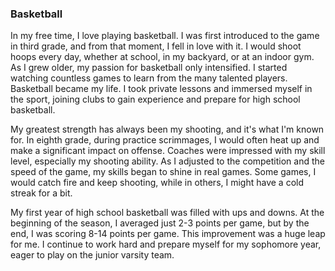 ### Basketball

In my free time, I love playing basketball. I was first introduced to the game in third grade, and from that moment, I fell in love with it. I would shoot hoops every day, whether at school, in my backyard, or at an indoor gym. As I grew older, my passion for basketball only intensified. I started watching countless games to learn from the many talented players. Basketball became my life. I took private lessons and immersed myself in the sport, joining clubs to gain experience and prepare for high school basketball.

My greatest strength has always been my shooting, and it's what I'm known for. In eighth grade, during practice scrimmages, I would often heat up and make a significant impact on offense. Coaches were impressed with my skill level, especially my shooting ability. As I adjusted to the competition and the speed of the game, my skills began to shine in real games. Some games, I would catch fire and keep shooting, while in others, I might have a cold streak for a bit.

My first year of high school basketball was filled with ups and downs. At the beginning of the season, I averaged just 2-3 points per game, but by the end, I was scoring 8-14 points per game. This improvement was a huge leap for me. I continue to work hard and prepare myself for my sophomore year, eager to play on the junior varsity team.


